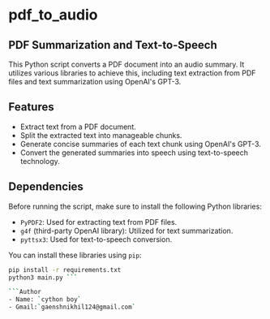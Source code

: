 # pdf_to_audio

## PDF Summarization and Text-to-Speech

This Python script converts a PDF document into an audio summary. It utilizes various libraries to achieve this, including text extraction from PDF files and text summarization using OpenAI's GPT-3.

## Features

- Extract text from a PDF document.
- Split the extracted text into manageable chunks.
- Generate concise summaries of each text chunk using OpenAI's GPT-3.
- Convert the generated summaries into speech using text-to-speech technology.

## Dependencies

Before running the script, make sure to install the following Python libraries:

- `PyPDF2`: Used for extracting text from PDF files.
- `g4f` (third-party OpenAI library): Utilized for text summarization.
- `pyttsx3`: Used for text-to-speech conversion.

You can install these libraries using `pip`:

```bash
pip install -r requirements.txt
python3 main.py ```

```Author
- Name: `cython boy`
- Gmail:`gaenshnikhil124@gmail.com` 
